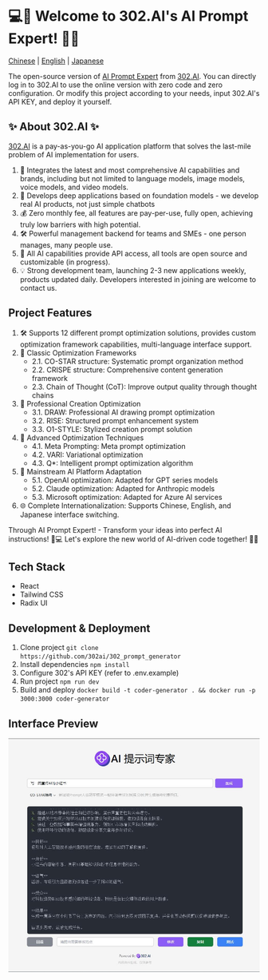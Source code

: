 # 💻🤖 Welcome to 302.AI's AI Prompt Expert! 🚀✨

[Chinese](README_zh.md) | [English](README.md) | [Japanese](README_ja.md)

The open-source version of [AI Prompt Expert](https://302.ai/tools/prompter/) from [302.AI](https://302.ai).
You can directly log in to 302.AI to use the online version with zero code and zero configuration.
Or modify this project according to your needs, input 302.AI's API KEY, and deploy it yourself.

## ✨ About 302.AI ✨
[302.AI](https://302.ai) is a pay-as-you-go AI application platform that solves the last-mile problem of AI implementation for users.
1. 🧠 Integrates the latest and most comprehensive AI capabilities and brands, including but not limited to language models, image models, voice models, and video models.
2. 🚀 Develops deep applications based on foundation models - we develop real AI products, not just simple chatbots
3. 💰 Zero monthly fee, all features are pay-per-use, fully open, achieving truly low barriers with high potential.
4. 🛠 Powerful management backend for teams and SMEs - one person manages, many people use.
5. 🔗 All AI capabilities provide API access, all tools are open source and customizable (in progress).
6. 💡 Strong development team, launching 2-3 new applications weekly, products updated daily. Developers interested in joining are welcome to contact us.

## Project Features
1. 🛠️ Supports 12 different prompt optimization solutions, provides custom optimization framework capabilities, multi-language interface support.
2. 🎯 Classic Optimization Frameworks
    - 2.1. CO-STAR structure: Systematic prompt organization method
    - 2.2. CRISPE structure: Comprehensive content generation framework
    - 2.3. Chain of Thought (CoT): Improve output quality through thought chains
3. 🎯 Professional Creation Optimization
    - 3.1. DRAW: Professional AI drawing prompt optimization
    - 3.2. RISE: Structured prompt enhancement system
    - 3.3. O1-STYLE: Stylized creation prompt solution
4. 🎯 Advanced Optimization Techniques
    - 4.1. Meta Prompting: Meta prompt optimization
    - 4.2. VARI: Variational optimization
    - 4.3. Q*: Intelligent prompt optimization algorithm
5. 🎯 Mainstream AI Platform Adaptation
    - 5.1. OpenAI optimization: Adapted for GPT series models
    - 5.2. Claude optimization: Adapted for Anthropic models
    - 5.3. Microsoft optimization: Adapted for Azure AI services
6. 🌐 Complete Internationalization: Supports Chinese, English, and Japanese interface switching.

Through AI Prompt Expert! - Transform your ideas into perfect AI instructions! 🎉💻 Let's explore the new world of AI-driven code together! 🌟🚀

## Tech Stack
- React
- Tailwind CSS
- Radix UI

## Development & Deployment
1. Clone project `git clone https://github.com/302ai/302_prompt_generator`
2. Install dependencies `npm install`
3. Configure 302's API KEY (refer to .env.example)
4. Run project `npm run dev`
5. Build and deploy `docker build -t coder-generator . && docker run -p 3000:3000 coder-generator`

## Interface Preview
![Interface Preview](docs/preview.jpg)
